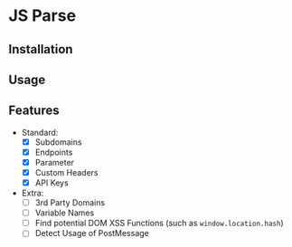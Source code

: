 # JS Parse

## Installation


## Usage


## Features

- Standard:
    - [X] Subdomains
    - [X] Endpoints
    - [X] Parameter
    - [X] Custom Headers
    - [X] API Keys

- Extra:
    - [ ] 3rd Party Domains
    - [ ] Variable Names
    - [ ] Find potential DOM XSS Functions (such as `window.location.hash`)
    - [ ] Detect Usage of PostMessage 
